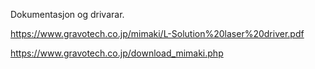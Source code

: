 
Dokumentasjon og drivarar.

https://www.gravotech.co.jp/mimaki/L-Solution%20laser%20driver.pdf

https://www.gravotech.co.jp/download_mimaki.php